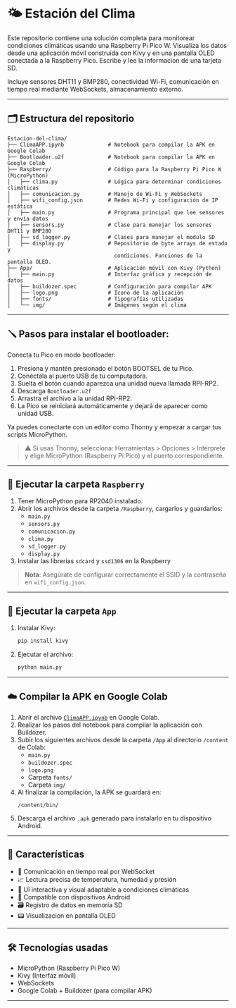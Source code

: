 # 🌤️ Estación del Clima

Este repositorio contiene una solución completa para monitorear condiciones climáticas usando una Raspberry Pi Pico W. Visualiza los datos desde una aplicación móvil construida con Kivy y en una pantalla OLED conectada a la Raspberry Pico. Escribe y lee la informacion de una tarjeta SD.

Incluye sensores DHT11 y BMP280, conectividad Wi-Fi, comunicación en tiempo real mediante WebSockets, almacenamiento externo.

---

## 🗂️ Estructura del repositorio

```
Estacion-del-clima/
├── ClimaAPP.ipynb              # Notebook para compilar la APK en Google Colab
├── Bootloader.u2f              # Notebook para compilar la APK en Google Colab
├── Raspberry/                  # Código para la Raspberry Pi Pico W (MicroPython)
│   ├── clima.py                # Lógica para determinar condiciones climáticas
│   ├── comunicacion.py         # Manejo de Wi-Fi y WebSockets
│   ├── wifi_config.json        # Redes Wi-Fi y configuración de IP estática
│   ├── main.py                 # Programa principal que lee sensores y envía datos
│   ├── sensors.py              # Clase para manejar los sensores DHT11 y BMP280
│   ├── sd_logger.py            # Clases para manejar el modulo SD
│   ├── display.py              # Repositorio de byte arrays de estado y
                                  condiciones. Funciones de la pantalla OLED.
├── App/                        # Aplicación móvil con Kivy (Python)
│   ├── main.py                 # Interfaz gráfica y recepción de datos
│   ├── buildozer.spec          # Configuración para compilar APK
│   ├── logo.png                # Ícono de la aplicación
│   ├── fonts/                  # Tipografías utilizadas
│   └── img/                    # Imágenes según el clima
```
---

## 🪛 Pasos para instalar el bootloader:
Conecta tu Pico en modo bootloader:
1. Presiona y mantén presionado el botón BOOTSEL de tu Pico.
2. Conéctala al puerto USB de tu computadora.
3. Suelta el botón cuando aparezca una unidad nueva llamada RPI-RP2.
4. Descarga `Bootloader.u2f`
5. Arrastra el archivo a la unidad RPI-RP2.
6. La Pico se reiniciará automáticamente y dejará de aparecer como unidad USB.

Ya puedes conectarte con un editor como Thonny y empezar a cargar tus scripts MicroPython.

> ⚠️ Si usas Thonny, selecciona: Herramientas > Opciones > Intérprete y elige MicroPython (Raspberry Pi Pico) y el puerto correspondiente.

---

## 📡 Ejecutar la carpeta `Raspberry`

1. Tener MicroPython para RP2040 instalado.
2. Abrir los archivos desde la carpeta `/Raspberry`, cargarlos y guardarlos:
   - `main.py`
   - `sensors.py`
   - `comunicacion.py`
   - `clima.py`
   - `sd_logger.py`
   - `display.py`
3. Instalar las librerias `sdcard` y `ssd1306` en la Raspberry
> **Nota**: Asegúrate de configurar correctamente el SSID y la contraseña en `wifi_config.json`.

---

## 📱 Ejecutar la carpeta `App`

1. Instalar Kivy:
   ```bash
   pip install kivy
   ```
2. Ejecutar el archivo:
   ```bash
   python main.py
   ```
   
---

## ☁️ Compilar la APK en Google Colab

1. Abrir el archivo [`ClimaAPP.ipynb`](ClimaAPP.ipynb) en Google Colab.
2. Realizar los pasos del notebook para compilar la aplicación con Buildozer.
3. Subir los siguientes archivos desde la carpeta `/App` al directorio `/content` de Colab:
   - `main.py`
   - `buildozer.spec`
   - `logo.png`
   - Carpeta `fonts/`
   - Carpeta `img/`
4. Al finalizar la compilación, la APK se guardará en:  
   ```
   /content/bin/
   ```
5. Descarga el archivo `.apk` generado para instalarlo en tu dispositivo Android.

---

## 🚀 Características

- 📡 Comunicación en tiempo real por WebSocket
- 📈 Lectura precisa de temperatura, humedad y presión
- 🎨 UI interactiva y visual adaptable a condiciones climáticas
- 📲 Compatible con dispositivos Android
- 🗃️ Registro de datos en memoria SD
- 📟 Visualizacion en pantalla OLED

---

## 🛠️ Tecnologías usadas

- MicroPython (Raspberry Pi Pico W)
- Kivy (Interfaz móvil)
- WebSockets
- Google Colab + Buildozer (para compilar APK)

---
